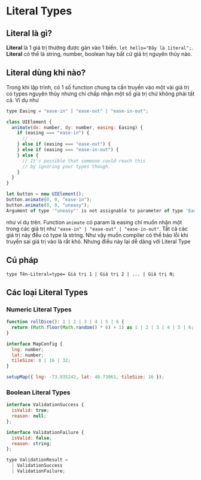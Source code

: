 # Literal Types

## Literal là gì?
**Literal** là 1 giá trị  thường được gán vào 1 biến. `let hello="Đây là 1iteral";`.  **Literal** có thể là string, number, boolean hay bất cứ giá trị nguyên thủy nào. 

## Literal dùng khi nào? 
Trong khi lập trình, có 1 số function chung ta cần truyền vào một vài giá trị có types nguyên thủy nhưng chỉ chấp nhận một số giá trị chứ không phải tất cả. Ví dụ như 
```javascript
type Easing = "ease-in" | "ease-out" | "ease-in-out";

class UIElement {
  animate(dx: number, dy: number, easing: Easing) {
    if (easing === "ease-in") {
      // ...
    } else if (easing === "ease-out") {
    } else if (easing === "ease-in-out") {
    } else {
      // It's possible that someone could reach this
      // by ignoring your types though.
    }
  }
}

let button = new UIElement();
button.animate(0, 0, "ease-in");
button.animate(0, 0, "uneasy");
Argument of type '"uneasy"' is not assignable to parameter of type 'Easing'.
```
như ví dụ trên. Function `animate` có param là easing chỉ muốn nhận một trong các giá trị như `"ease-in" | "ease-out" | "ease-in-out"`. Tất cả các giá trị này đều có type là string. Như vậy muốn compiler có thể báo lỗi khi truyền sai giá trị vào là rất khó. Nhưng điều này lại dễ dàng với Literal Type

## Cú pháp
`type Tên-Literal=type= Giá trị 1 | Giá trị 2 | ... | Giá trị N;`

## Các loại Literal Types

### Numeric Literal Types
```javascript
function rollDice(): 1 | 2 | 3 | 4 | 5 | 6 {
  return (Math.floor(Math.random() * 6) + 1) as 1 | 2 | 3 | 4 | 5 | 6;
}

interface MapConfig {
  lng: number;
  lat: number;
  tileSize: 8 | 16 | 32;
}

setupMap({ lng: -73.935242, lat: 40.73061, tileSize: 16 });

```

### Boolean Literal Types
```javascript
interface ValidationSuccess {
  isValid: true;
  reason: null;
};

interface ValidationFailure {
  isValid: false;
  reason: string;
};

type ValidationResult =
  | ValidationSuccess
  | ValidationFailure;
```